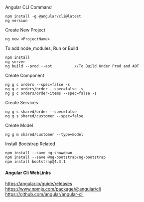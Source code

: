 Angular CLI Command
```
npm install -g @angular/cli@latest 
ng version
```
Create New Project
```
ng new <ProjectName>
```
To add node_modules, Run or Build
```
npm install 
ng server
ng build --prod --aot          //To Build Under Prod and AOT
```
Create Component
```
ng g c orders --spec=false -s
ng g c orders/order --spec=false -s
ng g c orders/order-items --spec=false -s
```
Create Services
```
ng g s shared/order --spec=false
ng g s shared/customer --spec=false
```
Create Model
```
ng g m shared/customer --type=model
```
Install Bootstrap Related
```
npm install --save ng-showdown
npm install --save @ng-bootstrap/ng-bootstrap
npm install bootstrap@4.3.1
```
#### Angular Cli WebLinks

https://angular.io/guide/releases \
https://www.npmjs.com/package/@angular/cli \
https://github.com/angular/angular-cli

